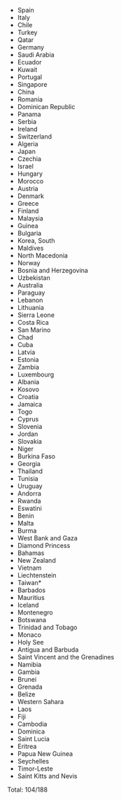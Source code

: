 * Spain
* Italy
* Chile
* Turkey
* Qatar
* Germany
* Saudi Arabia
* Ecuador
* Kuwait
* Portugal
* Singapore
* China
* Romania
* Dominican Republic
* Panama
* Serbia
* Ireland
* Switzerland
* Algeria
* Japan
* Czechia
* Israel
* Hungary
* Morocco
* Austria
* Denmark
* Greece
* Finland
* Malaysia
* Guinea
* Bulgaria
* Korea, South
* Maldives
* North Macedonia
* Norway
* Bosnia and Herzegovina
* Uzbekistan
* Australia
* Paraguay
* Lebanon
* Lithuania
* Sierra Leone
* Costa Rica
* San Marino
* Chad
* Cuba
* Latvia
* Estonia
* Zambia
* Luxembourg
* Albania
* Kosovo
* Croatia
* Jamaica
* Togo
* Cyprus
* Slovenia
* Jordan
* Slovakia
* Niger
* Burkina Faso
* Georgia
* Thailand
* Tunisia
* Uruguay
* Andorra
* Rwanda
* Eswatini
* Benin
* Malta
* Burma
* West Bank and Gaza
* Diamond Princess
* Bahamas
* New Zealand
* Vietnam
* Liechtenstein
* Taiwan*
* Barbados
* Mauritius
* Iceland
* Montenegro
* Botswana
* Trinidad and Tobago
* Monaco
* Holy See
* Antigua and Barbuda
* Saint Vincent and the Grenadines
* Namibia
* Gambia
* Brunei
* Grenada
* Belize
* Western Sahara
* Laos
* Fiji
* Cambodia
* Dominica
* Saint Lucia
* Eritrea
* Papua New Guinea
* Seychelles
* Timor-Leste
* Saint Kitts and Nevis

Total: 104/188